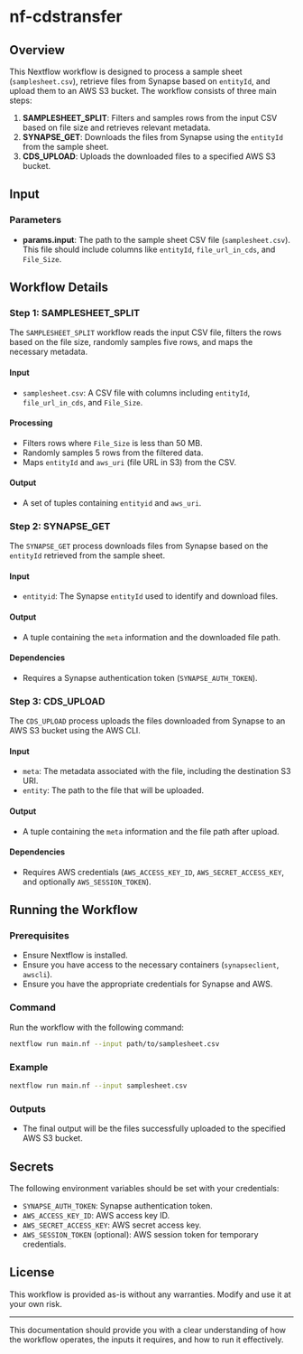 # nf-cdstransfer

## Overview

This Nextflow workflow is designed to process a sample sheet (`samplesheet.csv`), retrieve files from Synapse based on `entityId`, and upload them to an AWS S3 bucket. The workflow consists of three main steps:

1. **SAMPLESHEET_SPLIT**: Filters and samples rows from the input CSV based on file size and retrieves relevant metadata.
2. **SYNAPSE_GET**: Downloads the files from Synapse using the `entityId` from the sample sheet.
3. **CDS_UPLOAD**: Uploads the downloaded files to a specified AWS S3 bucket.

## Input

### Parameters
- **params.input**: The path to the sample sheet CSV file (`samplesheet.csv`). This file should include columns like `entityId`, `file_url_in_cds`, and `File_Size`.

## Workflow Details

### Step 1: SAMPLESHEET_SPLIT

The `SAMPLESHEET_SPLIT` workflow reads the input CSV file, filters the rows based on the file size, randomly samples five rows, and maps the necessary metadata.

#### Input
- `samplesheet.csv`: A CSV file with columns including `entityId`, `file_url_in_cds`, and `File_Size`.

#### Processing
- Filters rows where `File_Size` is less than 50 MB.
- Randomly samples 5 rows from the filtered data.
- Maps `entityId` and `aws_uri` (file URL in S3) from the CSV.

#### Output
- A set of tuples containing `entityid` and `aws_uri`.

### Step 2: SYNAPSE_GET

The `SYNAPSE_GET` process downloads files from Synapse based on the `entityId` retrieved from the sample sheet.

#### Input
- `entityid`: The Synapse `entityId` used to identify and download files.

#### Output
- A tuple containing the `meta` information and the downloaded file path.

#### Dependencies
- Requires a Synapse authentication token (`SYNAPSE_AUTH_TOKEN`).

### Step 3: CDS_UPLOAD

The `CDS_UPLOAD` process uploads the files downloaded from Synapse to an AWS S3 bucket using the AWS CLI.

#### Input
- `meta`: The metadata associated with the file, including the destination S3 URI.
- `entity`: The path to the file that will be uploaded.

#### Output
- A tuple containing the `meta` information and the file path after upload.

#### Dependencies
- Requires AWS credentials (`AWS_ACCESS_KEY_ID`, `AWS_SECRET_ACCESS_KEY`, and optionally `AWS_SESSION_TOKEN`).

## Running the Workflow

### Prerequisites
- Ensure Nextflow is installed.
- Ensure you have access to the necessary containers (`synapseclient`, `awscli`).
- Ensure you have the appropriate credentials for Synapse and AWS.

### Command
Run the workflow with the following command:

```bash
nextflow run main.nf --input path/to/samplesheet.csv
```

### Example

```bash
nextflow run main.nf --input samplesheet.csv
```

### Outputs
- The final output will be the files successfully uploaded to the specified AWS S3 bucket.

## Secrets

The following environment variables should be set with your credentials:

- `SYNAPSE_AUTH_TOKEN`: Synapse authentication token.
- `AWS_ACCESS_KEY_ID`: AWS access key ID.
- `AWS_SECRET_ACCESS_KEY`: AWS secret access key.
- `AWS_SESSION_TOKEN` (optional): AWS session token for temporary credentials.

## License

This workflow is provided as-is without any warranties. Modify and use it at your own risk.

---

This documentation should provide you with a clear understanding of how the workflow operates, the inputs it requires, and how to run it effectively.